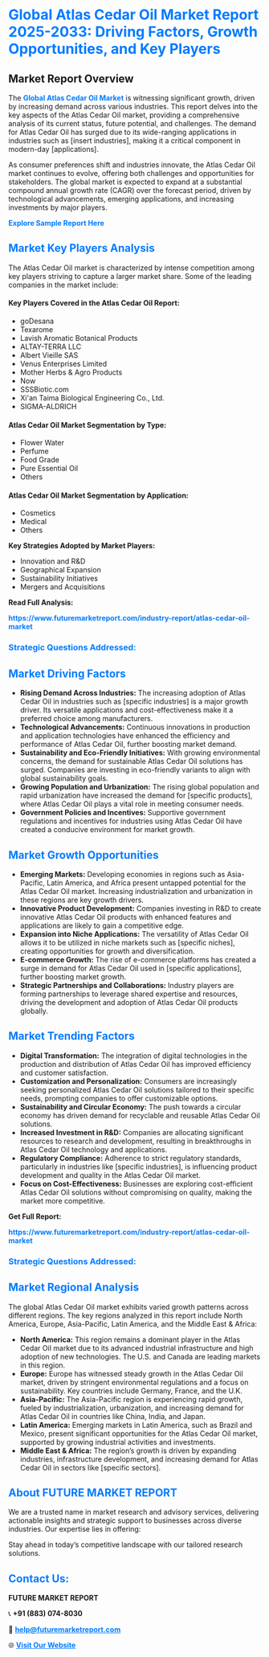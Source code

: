 <h1 style="color: #007BFF;">Global Atlas Cedar Oil Market Report 2025-2033: Driving Factors, Growth Opportunities, and Key Players</h1>

<section id="overview">
<h2>Market Report Overview</h2>
<p>The <a href="https://www.futuremarketreport.com/industry-report/atlas-cedar-oil-market" style="color: #007BFF; text-decoration: none;"><strong>Global Atlas Cedar Oil Market</strong></a> is witnessing significant growth, driven by increasing demand across various industries. This report delves into the key aspects of the Atlas Cedar Oil market, providing a comprehensive analysis of its current status, future potential, and challenges. The demand for Atlas Cedar Oil has surged due to its wide-ranging applications in industries such as [insert industries], making it a critical component in modern-day [applications].</p>
<p>As consumer preferences shift and industries innovate, the Atlas Cedar Oil market continues to evolve, offering both challenges and opportunities for stakeholders. The global market is expected to expand at a substantial compound annual growth rate (CAGR) over the forecast period, driven by technological advancements, emerging applications, and increasing investments by major players.</p>
</section>

<section id="overview">
<p><a href="https://www.futuremarketreport.com/request-sample/reportId=96588" style="color: #007BFF; text-decoration: none;"><strong>Explore Sample Report Here</strong></a></p>
</section>

<section id="key-players">
<h2 style="color: #007BFF;">Market Key Players Analysis</h2>
<p>The Atlas Cedar Oil market is characterized by intense competition among key players striving to capture a larger market share. Some of the leading companies in the market include:</p>
<h4>Key Players Covered in the Atlas Cedar Oil Report:</h4>
<ul><li>goDesana</li><li>Texarome</li><li>Lavish Aromatic Botanical Products</li><li>ALTAY-TERRA LLC</li><li>Albert Vieille SAS</li><li>Venus Enterprises Limited</li><li>Mother Herbs &amp; Agro Products</li><li>Now</li><li>SSSBiotic.com</li><li>Xi&#039;an Taima Biological Engineering Co., Ltd.</li><li>SIGMA-ALDRICH</li></ul>
<h4>Atlas Cedar Oil Market Segmentation by Type:</h4>
<ul><li>Flower Water</li><li>Perfume</li><li>Food Grade</li><li>Pure Essential Oil</li><li>Others</li></ul>

<h4>Atlas Cedar Oil Market Segmentation by Application:</h4>
<ul><li>Cosmetics</li><li>Medical</li><li>Others</li></ul>
<p><strong>Key Strategies Adopted by Market Players:</strong></p>
<ul>
<li>Innovation and R&D</li>
<li>Geographical Expansion</li>
<li>Sustainability Initiatives</li>
<li>Mergers and Acquisitions</li>
</ul>
</section>

<section>
<p><strong>Read Full Analysis: </strong></p><a href="https://www.futuremarketreport.com/industry-report/atlas-cedar-oil-market" style="color: #007BFF; text-decoration: none;"><strong>https://www.futuremarketreport.com/industry-report/atlas-cedar-oil-market</strong></a>
<h3 style="color: #007BFF;">Strategic Questions Addressed:</h3>
</section>

<section id="driving-factors">
<h2 style="color: #007BFF;">Market Driving Factors</h2>
<ul>
<li><strong>Rising Demand Across Industries:</strong> The increasing adoption of Atlas Cedar Oil in industries such as [specific industries] is a major growth driver. Its versatile applications and cost-effectiveness make it a preferred choice among manufacturers.</li>
<li><strong>Technological Advancements:</strong> Continuous innovations in production and application technologies have enhanced the efficiency and performance of Atlas Cedar Oil, further boosting market demand.</li>
<li><strong>Sustainability and Eco-Friendly Initiatives:</strong> With growing environmental concerns, the demand for sustainable Atlas Cedar Oil solutions has surged. Companies are investing in eco-friendly variants to align with global sustainability goals.</li>
<li><strong>Growing Population and Urbanization:</strong> The rising global population and rapid urbanization have increased the demand for [specific products], where Atlas Cedar Oil plays a vital role in meeting consumer needs.</li>
<li><strong>Government Policies and Incentives:</strong> Supportive government regulations and incentives for industries using Atlas Cedar Oil have created a conducive environment for market growth.</li>
</ul>
</section>

<section id="growth-opportunities">
<h2 style="color: #007BFF;">Market Growth Opportunities</h2>
<ul>
<li><strong>Emerging Markets:</strong> Developing economies in regions such as Asia-Pacific, Latin America, and Africa present untapped potential for the Atlas Cedar Oil market. Increasing industrialization and urbanization in these regions are key growth drivers.</li>
<li><strong>Innovative Product Development:</strong> Companies investing in R&D to create innovative Atlas Cedar Oil products with enhanced features and applications are likely to gain a competitive edge.</li>
<li><strong>Expansion into Niche Applications:</strong> The versatility of Atlas Cedar Oil allows it to be utilized in niche markets such as [specific niches], creating opportunities for growth and diversification.</li>
<li><strong>E-commerce Growth:</strong> The rise of e-commerce platforms has created a surge in demand for Atlas Cedar Oil used in [specific applications], further boosting market growth.</li>
<li><strong>Strategic Partnerships and Collaborations:</strong> Industry players are forming partnerships to leverage shared expertise and resources, driving the development and adoption of Atlas Cedar Oil products globally.</li>
</ul>
</section>

<section id="trending-factors">
<h2 style="color: #007BFF;">Market Trending Factors</h2>
<ul>
<li><strong>Digital Transformation:</strong> The integration of digital technologies in the production and distribution of Atlas Cedar Oil has improved efficiency and customer satisfaction.</li>
<li><strong>Customization and Personalization:</strong> Consumers are increasingly seeking personalized Atlas Cedar Oil solutions tailored to their specific needs, prompting companies to offer customizable options.</li>
<li><strong>Sustainability and Circular Economy:</strong> The push towards a circular economy has driven demand for recyclable and reusable Atlas Cedar Oil solutions.</li>
<li><strong>Increased Investment in R&D:</strong> Companies are allocating significant resources to research and development, resulting in breakthroughs in Atlas Cedar Oil technology and applications.</li>
<li><strong>Regulatory Compliance:</strong> Adherence to strict regulatory standards, particularly in industries like [specific industries], is influencing product development and quality in the Atlas Cedar Oil market.</li>
<li><strong>Focus on Cost-Effectiveness:</strong> Businesses are exploring cost-efficient Atlas Cedar Oil solutions without compromising on quality, making the market more competitive.</li>
</ul>
</section>

<section>
<p><strong>Get Full Report: </strong></p><a href="https://www.futuremarketreport.com/industry-report/atlas-cedar-oil-market" style="color: #007BFF; text-decoration: none;"><strong>https://www.futuremarketreport.com/industry-report/atlas-cedar-oil-market</strong></a>
<h3 style="color: #007BFF;">Strategic Questions Addressed:</h3>
</section>


<section id="regional-analysis">
<h2 style="color: #007BFF;">Market Regional Analysis</h2>
<p>The global Atlas Cedar Oil market exhibits varied growth patterns across different regions. The key regions analyzed in this report include North America, Europe, Asia-Pacific, Latin America, and the Middle East & Africa:</p>
<ul>
<li><strong>North America:</strong> This region remains a dominant player in the Atlas Cedar Oil market due to its advanced industrial infrastructure and high adoption of new technologies. The U.S. and Canada are leading markets in this region.</li>
<li><strong>Europe:</strong> Europe has witnessed steady growth in the Atlas Cedar Oil market, driven by stringent environmental regulations and a focus on sustainability. Key countries include Germany, France, and the U.K.</li>
<li><strong>Asia-Pacific:</strong> The Asia-Pacific region is experiencing rapid growth, fueled by industrialization, urbanization, and increasing demand for Atlas Cedar Oil in countries like China, India, and Japan.</li>
<li><strong>Latin America:</strong> Emerging markets in Latin America, such as Brazil and Mexico, present significant opportunities for the Atlas Cedar Oil market, supported by growing industrial activities and investments.</li>
<li><strong>Middle East & Africa:</strong> The region’s growth is driven by expanding industries, infrastructure development, and increasing demand for Atlas Cedar Oil in sectors like [specific sectors].</li>
</ul>
</section>

<footer>
<h2 style="color: #007BFF;">About FUTURE MARKET REPORT</h2>
<p>We are a trusted name in market research and advisory services, delivering actionable insights and strategic support to businesses across diverse industries. Our expertise lies in offering:</p>

<p>Stay ahead in today’s competitive landscape with our tailored research solutions.</p>

<h2 style="color: #007BFF;">Contact Us:</h2>
<p><strong>FUTURE MARKET REPORT</strong></p>
<p>📞 <strong>+91 (883) 074-8030</strong></p>
<p>📧 <strong><a href="mailto:help@futuremarketreport.com" style="color: #007BFF;">help@futuremarketreport.com</a></strong></p>
<p>🌐 <strong><a href="https://www.futuremarketreport.com/" style="color: #007BFF;">Visit Our Website</a></strong></p>
</footer>
